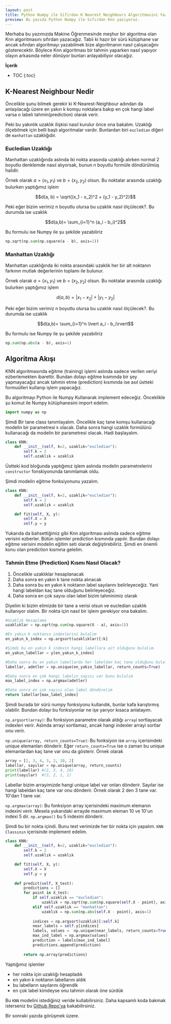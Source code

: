 ```yaml
---
layout: post
title: Python Numpy ile Sifirdan K Nearest Neighbours Algoritmasini Yazalim 
preview: Bu yazıda Python Numpy ile Sıfırdan Knn yazıyoruz. 
---
```


Merhaba bu yazımızda Makine Öğrenmesinde meşhur bir algoritma olan Knn algoritmasını sıfırdan yazacağız. Tabii ki
hazır bir sürü kütüphane var ancak sıfırdan algoritmayı yazabilmek bize algoritmanın nasıl çalışacağını gösterecektir. 
Böylece Knn algoritması bir tahmin yaparken nasıl yapıyor olayın arkasında neler dönüyor bunları anlayabiliyor olacağız. 

**İçerik**
* TOC
{:toc}

## K-Nearest Neighbour Nedir

Öncelikle şunu bilmek gerekir ki K-Nearest-Neighbour adından da anlaşılacağı üzere en yakın k komşu noktalara bakıp en çok hangi label varsa o labelı tahmin(prediction)  olarak verir. 

Peki bu yakınlık uzaklık ilişkisi nasıl kurulur önce ona bakalım. Uzaklığı ölçebilmek için belli başlı algoritmalar vardır. Bunlardan biri `eucledian` diğeri de `manhattan` uzaklığıdır. 

### Eucledian Uzaklığı 

Manhattan uzaklığında aslında iki nokta arasında uzaklığı alırken normal 2 boyutlu denklemde nasıl alıyorsak, bunun n boyutlu formüle döndürülmüş halidir. 

Örnek olarak $a = (x_1, y_1)$ ve $b = (x_2, y_2)$ olsun. Bu noktalar arasında uzaklığı bulurken yaptığımız işlem 

$$d(a, b) = \sqrt{(x_1 - x_2)^2 + (y_1 - y_2)^2}$$

Peki eğer bizim verimiz n boyutlu olursa bu uzaklık nasıl ölçülecek?. Bu durumda ise uzaklık 

$$d(a,b)= \sum_{i=1}^n (a_i - b_i)^2$$

Bu formulu ise Numpy ile şu şekilde yazabiliriz

```python
np.sqrt(np.sum(np.square(a - b), axis=1))
```

### Manhattan Uzaklığı 

Manhattan uzaklığında iki nokta arasındaki uzaklık her bir alt noktanın farkının mutlak değerlerinin toplamı ile bulunur. 


Örnek olarak $a = (x_1, y_1)$ ve $b = (x_2, y_2)$ olsun. Bu noktalar arasında uzaklığı bulurken yaptığımız işlem

 $$d(a, b) = \lvert x_1 - x_2\rvert + \lvert y_1 - y_2 \rvert$$


Peki eğer bizim verimiz n boyutlu olursa bu uzaklık nasıl ölçülecek?. Bu durumda ise uzaklık

 $$d(a,b)= \sum_{i=1}^n \lvert a_i - b_i\rvert$$

Bu formulu ise Numpy ile şu şekilde yazabiliriz
```python
np.sum(np.abs(a - b), axis=1)
```
## Algoritma Akışı

KNN algoritmasında eğitme (training) işlemi aslında sadece verilen veriyi ezberlemekten ibarettir. Bundan dolayı eğitme kısmında bir şey yapmayacağız ancak tahmin etme (prediction) kısmında ise asıl üstteki formuülleri kullanıp işlem yapacağız. 

Bu algoritmayı Python ile Numpy  Kullanarak implement edeceğiz. 
Önceklikle şu komut ile Numpy kütüphanesini import edelim.

```python
import numpy as np
```

Şimdi Bir tane class tanımlayalım. 
Öncelikle kaç tane komşu kullanacağı modelin bir parametresi `k` olacak. Daha sonra hangi uzaklık formülünü kullanacağı da modelin bir parametresi olacak. Hadi başlayalım.

```python
class KNN:
    def __init__(self, k=2, uzaklık="eucledian"):
        self.k = 2
        self.uzaklık = uzaklık
```

Üstteki kod bloğunda yaptığımız işlem aslında modelin parametrelerini `constructor` fonskiyonunda tanımlamak oldu. 

Şimdi modelin eğitme fonksiyonunu yazalım. 

```python
class KNN:
    def __init__(self, k=2, uzaklık="eucledian"):
        self.k = 2
        self.uzaklık = uzaklık

    def fit(self, X, y):
        self.X = X
        self.y = y
```

Yukarıda da bahsettiğimiz gibi Knn algoritması aslında sadece eğitme verisini ezberler. Bütün işlemler prediction kısmında yapılır. Bundan dolayı eğitme verisini modelin eğitim seti olarak değiştirebiliriz. 
Şimdi en önemli konu olan prediction kısmına gelelim. 

### Tahmin Etme (Prediction) Kısmı Nasıl Olacak?

1. Öncelikle uzaklıklar hesaplanacak
2. Daha sonra en yakın k tane nokta alınacak
3. Daha sonra bu en yakın k noktanın label sayılarını belirleyeceğiz. Yani hangi labeldan kaç tane olduğunu belirleyeceğiz.
4. Daha sonra en çok sayısı olan label bizim tahminimiz olarak

Diyelim ki bizim elimizde bir tane a verisi olsun ve eucledian uzaklık kullanıyor olalım. Bir nokta için nasıl bir işlem gerekiyor ona bakalım.
```python
#Uzaklık Hesaplama
uzaklıklar = np.sqrt(np.sum(np.square(X - a), axis=1))

#En yakın k noktanın indexlerini bulalım
en_yakın_k_index = np.argsort(uzaklıklar)[:k]

#Şimdi bu en yakın k indexin hangi labellara ait olduğunu bulalım.
en_yakın_labellar = y[en_yakın_k_index]

#Daha sonra bu en yakın labellarda her labeldan kaç tane olduğunu bulalım
labellar, adetler = np.unique(en_yakın_labellar, return_counts=True)

#Daha sonra en çok hangi labelın sayısı var bunu bulalım
max_label_index = np.argmax(adetler)

#Daha sonra en çok sayısı olan label döndürelim
return labellar[max_label_index]
```
Şimdi burada bir sürü numpy fonksiyonu kullandık, bunlar kafa karıştırmış olabilir. Bundan dolayı bu fonksiyonlar ne işe yarıyor kısaca anlatayım. 

`np.argsort(array)`: Bu fonksiyon parametre olarak aldığı `array`i sortlayacak indexleri verir. Aslında arrayi sortlamaz, ancak hangi indexler arrayi sortlar onu verir. 

`np.unique(array, return_counts=True)`: Bu fonksiyon ise `array` içerisindeki unique elemanları dönderir. Eğer `return_counts=True` ise o zaman bu unique elemanlardan kaç tane var onu da gösterir. Örnek olarak
```python
array = [2, 3, 4, 3, 2, 10, 2]
labellar, sayılar = np.unique(array, return_counts)
print(labellar) #(2, 3, 4, 10)
print(sayılar)  #(3, 2, 1, 1)
```
Labellar bizim arrayimizde hangi unique label var onları dönderir. Sayılar ise hangi labeldan kaç tane var onu dönderir. Örnek olarak 2 den 3 tane var. 10'dan 1 tane var. 

`np.argmax(array)`: Bu fonksiyon array içerisindeki maximum elemanın indexini verir. Mesela yukarıdaki arrayde maximum eleman 10 ve 10'un indexi 5 dir. `np.argmax()` bu 5 indexini dönderir. 
 
Şimdi bu bir nokta içindi. Bunu test verimizde her bir nokta için yapalım. `KNN Classının` içerisinde implement edelim.


```python
class KNN:
    def __init__(self, k=2, uzaklık="eucledian"):
        self.k = 2
        self.uzaklık = uzaklık

    def fit(self, X, y):
        self.X = X
        self.y = y
    
    def predict(self, X_test):
        predictions = []
        for point in X_test:
            if self.uzaklık == "eucledian":
                uzaklık = np.sqrt(np.sum(np.square(self.X - point), axis=1))
            elif self.uzaklık == "manhattan":
                uzaklık = np.sum(np.abs(self.X - point), axis=1)
        
            indices = np.argsort(uzaklık)[:self.k]                        
            near_labels = self.y[indices]                                   
            labels, values =  np.unique(near_labels, return_counts=True)      
            max_ind_label = np.argmax(values)                               
            prediction = labels[max_ind_label]    
            predictions.append(prediction)
        
        return np.array(predictions) 

```
Yaptığımız işlemler

* her nokta için uzaklığı hesapladık
* en yakın k noktanın labellarını aldık
* bu labelların sayılarını öğrendik
* en çok label kimdeyse onu tahmin olarak öne sürdük


Bu `KNN` modelini istediğiniz veride kullabilirsiniz. Daha kapsamlı koda bakmak isterseniz bu [Github Repo'ya](https://github.com/ocakhasan/machine-learning-from-scratch) bakabilirsiniz. 

Bir sonraki yazıda görüşmek üzere. 